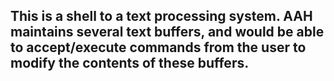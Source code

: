 ## This is a shell to a text processing system. AAH maintains several text buffers, and would be able to accept/execute commands from the user to modify the contents of these buffers. 

